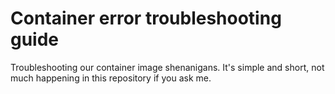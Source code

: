 # Container error troubleshooting guide
Troubleshooting our container image shenanigans. It's simple and short, not much happening in this repository if you ask me.
